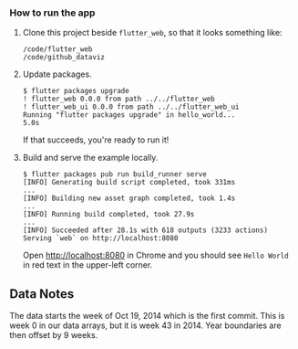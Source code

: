 ### How to run the app

1. Clone this project beside `flutter_web`, so that it looks something like:
    ```
    /code/flutter_web
    /code/github_dataviz
    ```

1. Update packages.

    ```console
    $ flutter packages upgrade
    ! flutter_web 0.0.0 from path ../../flutter_web
    ! flutter_web_ui 0.0.0 from path ../../flutter_web_ui
    Running "flutter packages upgrade" in hello_world...                5.0s
    ```

    If that succeeds, you're ready to run it!

1. Build and serve the example locally.

    ```console
    $ flutter packages pub run build_runner serve
    [INFO] Generating build script completed, took 331ms
    ...
    [INFO] Building new asset graph completed, took 1.4s
    ...
    [INFO] Running build completed, took 27.9s
    ...
    [INFO] Succeeded after 28.1s with 618 outputs (3233 actions)
    Serving `web` on http://localhost:8080
    ```

    Open <http://localhost:8080> in Chrome and you should see `Hello World` in
    red text in the upper-left corner.


## Data Notes

The data starts the week of Oct 19, 2014 which is the first commit. This is week 0 in our data arrays, but it is week 43 in 2014. Year boundaries are then offset by 9 weeks.